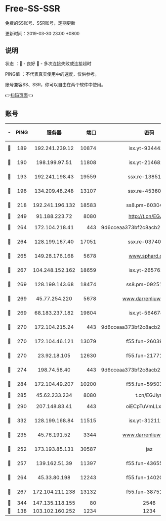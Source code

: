 # Free-SS-SSR

免费的SS账号、SSR账号，定期更新

更新时间：2019-03-30 23:00 +0800

## 说明

状态     ：🙂 - 良好 🙁 - 多次连接失败或连接超时

PING值   ：不代表真实使用中的速度，仅供参考。

账号兼容SS、SSR，你可以自由在两个软件中使用。

👉[扫码页面](https://liesauer.github.io/Free-SS-SSR/)👈

## 账号

|-|PING|服务器|端口|密码|加密方式|区域|
|:----:|:----:|:-----:|-----:|:----:|:----:|:----:|
|🙂|189|192.241.239.12|10874|isx.yt-93444361|aes-256-cfb|US|
|🙂|190|198.199.97.51|11808|isx.yt-21468252|aes-256-cfb|US|
|🙂|193|192.241.198.43|19559|ssx.re-13851105|aes-256-cfb|US|
|🙂|196|134.209.48.248|13107|ssx.re-45360921|aes-256-cfb|US|
|🙂|218|192.241.196.132|18583|ss8.pm-60304703|aes-256-cfb|US|
|🙂|249|91.188.223.72|8080|http://t.cn/EGJIyrl|rc4-md5|RU|
|🙂|264|172.104.218.41|443|9d6cceaa373bf2c8acb22e60b6a58be6|aes-256-cfb|US|
|🙂|264|128.199.167.40|17051|ssx.re-03740989|aes-256-cfb|SG|
|🙂|265|149.28.176.168|5678|www.sphard.com|aes-256-cfb|AU|
|🙂|267|104.248.152.162|18659|isx.yt-26576357|aes-256-cfb|SG|
|🙂|269|128.199.143.68|18474|ss8.pm-09251863|aes-256-cfb|SG|
|🙂|269|45.77.254.220|5678|www.darrenliuwei.com|aes-256-cfb|SG|
|🙂|269|68.183.237.182|19804|isx.yt-56467810|aes-256-cfb|SG|
|🙂|270|172.104.215.24|443|9d6cceaa373bf2c8acb22e60b6a58be6|aes-256-cfb|US|
|🙂|270|172.104.46.121|13079|f55.fun-26039696|aes-256-cfb|SG|
|🙂|270|23.92.18.105|12630|f55.fun-21771517|aes-256-cfb|US|
|🙂|274|198.74.58.40|443|9d6cceaa373bf2c8acb22e60b6a58be6|aes-256-cfb|US|
|🙂|284|172.104.49.207|10200|f55.fun-59503435|aes-256-cfb|SG|
|🙂|285|45.62.233.234|8080|t.cn/EGJIyrl|rc4-md5|CA|
|🙂|290|207.148.83.41|443|oiECpTuVmLLxk4Ts|aes-256-cfb|AU|
|🙂|332|128.199.168.84|11515|isx.yt-31211205|aes-256-cfb|SG|
|🙂|235|45.76.191.52|3344|www.darrenliuwei.com|aes-256-cfb|JP|
|🙂|252|173.193.85.131|30587|jaz|aes-256-cfb|US|
|🙂|257|139.162.51.39|11397|f55.fun-43655311|aes-256-cfb|SG|
|🙂|264|45.33.80.198|12243|f55.fun-14020939|aes-256-cfb|US|
|🙂|267|172.104.211.238|13132|f55.fun-38751809|aes-256-cfb|US|
|🙂|344|147.135.118.155|80|2546|chacha20|US|
|🙁|138|103.102.160.252|1234|1234|rc4-md5|JP|
